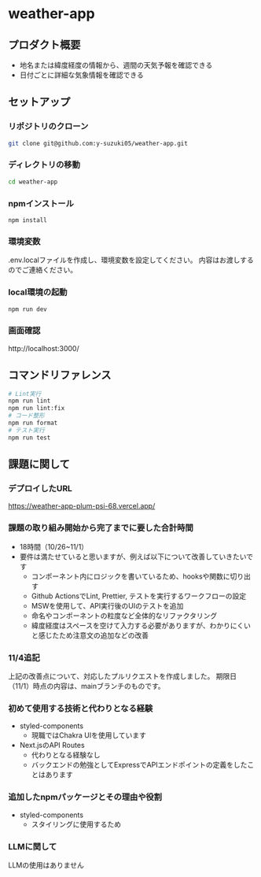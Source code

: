 # weather-app

## プロダクト概要

- 地名または緯度経度の情報から、週間の天気予報を確認できる
- 日付ごとに詳細な気象情報を確認できる

## セットアップ

### リポジトリのクローン

```bash
git clone git@github.com:y-suzuki05/weather-app.git
```

### ディレクトリの移動

```bash
cd weather-app
```

### npmインストール

```
npm install
```

### 環境変数

.env.localファイルを作成し、環境変数を設定してください。
内容はお渡しするのでご連絡ください。

### local環境の起動

```bash
npm run dev
```

### 画面確認

http://localhost:3000/

## コマンドリファレンス

```bash
# Lint実行
npm run lint
npm run lint:fix
# コード整形
npm run format
# テスト実行
npm run test
```

## 課題に関して

### デプロイしたURL

https://weather-app-plum-psi-68.vercel.app/

### 課題の取り組み開始から完了までに要した合計時間

- 18時間（10/26~11/1）
- 要件は満たせていると思いますが、例えば以下について改善していきたいです
  - コンポーネント内にロジックを書いているため、hooksや関数に切り出す
  - Github ActionsでLint, Prettier, テストを実行するワークフローの設定
  - MSWを使用して、API実行後のUIのテストを追加
  - 命名やコンポーネントの粒度など全体的なリファクタリング
  - 緯度経度はスペースを空けて入力する必要がありますが、わかりにくいと感じたため注意文の追加などの改善

### 11/4追記
上記の改善点について、対応したプルリクエストを作成しました。
期限日（11/1）時点の内容は、mainブランチのものです。

### 初めて使用する技術と代わりとなる経験

- styled-components
  - 現職ではChakra UIを使用しています
- Next.jsのAPI Routes
  - 代わりとなる経験なし
  - バックエンドの勉強としてExpressでAPIエンドポイントの定義をしたことはあります

### 追加したnpmパッケージとその理由や役割

- styled-components
  - スタイリングに使用するため

### LLMに関して

LLMの使用はありません

